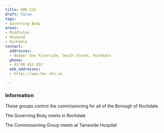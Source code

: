 ```yaml
---
title: HMR CCG
draft: false
tags:
- Governing Body
areas:
- Middleton
- Heywood
- Rochdale
contact:
  addresses:
  - Number One Riverside, Smith Street, Rochdale
  phone:
  - 01706 652 853
  web_addresses:
  - https://www.hmr.nhs.uk

---
```


### Information

These groups control the commissioning for all
of the Borough of Rochdale.

The Governing Body meets in Rochdale

The Commissioning Group meets at Tameside Hospital
